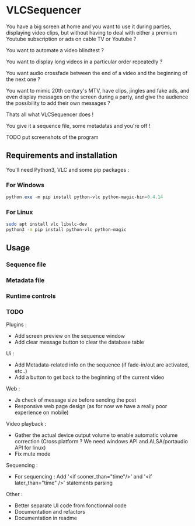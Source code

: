 # VLCSequencer

You have a big screen at home and you want to use it during parties, displaying video clips, but without having to deal with either
a premium Youtube subscription or ads on cable TV or Youtube ?

You want to automate a video blindtest ?

You want to display long videos in a particular order repeatedly ?

You want audio crossfade between the end of a video and the beginning of the next one ?

You want to mimic 20th century's MTV, have clips, jingles and fake ads, and even display messages on the screen during a party, and give the audience the possibility to add their own messages ?

Thats all what VLCSequencer does !

You give it a sequence file, some metadatas and you're off !

TODO put screenshots of the program

## Requirements and installation

You'll need Python3, VLC and some pip packages :

### For Windows

```powershell
python.exe -m pip install python-vlc python-magic-bin=0.4.14
```

### For Linux

```bash
sudo apt install vlc libvlc-dev
python3 -m pip install python-vlc python-magic
```

## Usage

### Sequence file

### Metadata file

### Runtime controls

### TODO

Plugins :

- Add screen preview on the sequence window
- Add clear message button to clear the database table

Ui :

- Add Metadata-related info on the sequence (if fade-in/out are activated, etc..)
- Add a button to get back to the beginning of the current video

Web :

- Js check of message size before sending the post
- Responsive web page design (as for now we have a really poor experience on mobile)

Video playback :

- Gather the actual device output volume to enable automatic volume correction (Cross platform ? We need windows API and ALSA/portaudio API for linux)
- Fix mute mode

Sequencing :

- For sequencing : Add '\<if sooner_than="time"/>' and '\<if later_than="time" />' statements parsing

Other :

- Better separate UI code from fonctionnal code
- Documentation and refactors
- Documentation in readme

